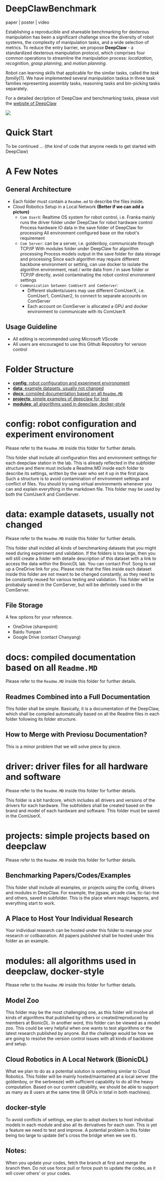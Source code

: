 # DeepClawBenchmark <!-- omit in toc -->

paper | poster | video

Establishing a reproducible and shareable benchmarking for dexterous manipulation has been a significant challenge since the diversity of robot systems, the complexity of manipulation tasks, and a wide selection of metrics. To reduce the entry barrier, we propose **DeepClaw** - a standardized dexterous manipulation protocol, which comprises four common operations to streamline the manipulation process: *localization*, *recognition*, *grasp planning*, and *motion planning*. 

Robot can learning skills that applicable for the similar tasks, called the *task familiy*[1]. We have implemented several manipulation tasksa in three task families representing assembly tasks, reasoning tasks and bin-picking tasks separately.

For a detailed decription of DeepClaw and benchmarking tasks, please visit the [website of DeepClaw](https://bionicdl-sustech.github.io/DeepClawBenchmark/)

![](https://github.com/bionicdl-sustech/DeepClawBenchmark/blob/master/Documents/Figs/deepclaw-framework.png)

# Quick Start <!-- omit in toc -->

To be continued ... (the kind of code that anyone needs to get started with DeepClaw)

# A Few Notes <!-- omit in toc -->

## General Architecture
- Each folder must contain a `Readme.md` to describe the files inside.
- Cloud Robotics Setup in a Local Network **(Better if we can add a picture)**
  - `Com UserX`: Realtime OS system for robot control, i.e. Franka
mainly runs the driver folder under DeepClaw for robot hardware control
Process hardware IO data in the save folder of DeepClaw for processing
All environment configured base on the robot's requirement
  - `Com Server`:  can be a server, i.e. goldenboy, communicate through TCP/IP
With modules folder under DeepClaw for algorithm processing
Process models output in the save folder for data storage and processing
Since each algorithm may require different backbone environment or setting, can use docker to isolate the algorithm environment, read / write data from / in save folder or TCP/IP directly, avoid contaminating the robot control environment settings
  - `Communication between ComUserX and ComServer`: 
    - Different students/users may use different ComUserX, i.e. ComUser1, ComUser2, to connect to separate accounts on ComServer
    - Each account on ComServer is allocated a GPU and docker environment to communicate with its ComUserX
  
## Usage Guideline
- All editing is recommended using Microsoft VScode
- All users are encouraged to use this Github Repository for version control

# Folder Structure <!-- omit in toc -->

- [**config**: robot configuration and experiment environoment](#config-robot-configuration-and-experiment-environoment)
- [**data**: example datasets, usually not changed](#data-example-datasets-usually-not-changed)
- [**docs**: compiled documentation based on all `Readme.MD`](#docs-compiled-documentation-based-on-all-readmemd)
- [**projects**: simple examples of deepclaw for test](#projects-simple-projects-based-on-deepclaw)
- [**modules**: all algorithms used in deepclaw, docker-style](#modules-all-algorithms-used-in-deepclaw-docker-style)

# **config**: robot configuration and experiment environoment

Please refer to the `Readme.MD` inside this folder for further details.

This folder shall include all configuration files and environment settings for each deepclaw station in the lab. This is already reflected in the subfolder structure and there must include a Readme.MD inside each folder to describe its settings, written by the user who set it up in the first place. Such a structure is to avoid contamination of environment settings and conflict of files. You should try using virtual environments whenever you can and explain everything in the markdown file. This folder may be used by both the ComUserX and ComServer.

# **data**: example datasets, usually not changed

Please refer to the `Readme.MD` inside this folder for further details.

This folder shall inclded all kinds of benchmarking datasets that you might need during experiment and validation. If the folders is too large, then you will still create a folder with detaile description of this dataset with a link to access the data within the BionicDL lab. You can contact Prof. Song to set up a OneDrive link for you. Please note that the files inside each dataset inside this folder are not meant to be changed constantly, as they need to be constantly reused for various testing and validation. This folder will be probabaly saved in the ComServer, but will be definitely used in the ComServer.

## File Storage <!-- omit in toc -->
A few options for your reference. 
- OneDrive (sharepoint)
- Baidu Yunpan
- Google Drive (contact Chaoyang)

# **docs**: compiled documentation based on all `Readme.MD`

Please refer to the `Readme.MD` inside this folder for further details.

## Readmes Combined into a Full Documentation <!-- omit in toc -->
This folder shall be simple. Basically, it is a documentation of the DeepClaw, which shall be compiled automatically based on all the Readme files in each folder following its folder structure. 

## How to Merge with Previosu Documentation? <!-- omit in toc -->
This is a minor problem that we will solve piece by piece.

# **driver**: driver files for all hardware and software <!-- omit in toc -->

Please refer to the `Readme.MD` inside this folder for further details.

This folder is a bit hardcore, which includes all drivers and versions of the drivers for each hardware. The subfolders shall be created based on the brand and model of each hardware and software. This folder must be saved in the ComUserX.

# **projects**: simple projects based on deepclaw

Please refer to the `Readme.MD` inside this folder for further details.

## Benchmarking Papers/Codes/Examples <!-- omit in toc -->
This folder shall include all examples, or projects using the config, drivers and modules in DeepClaw. For example, the jigsaw, arcade claw, tic-tac-toe and others, saved in subfolder. This is the place where magic happens, and everything start to work. 

## A Place to Host Your Individual Research <!-- omit in toc -->
Your individual research can be hosted under this folder to manage your research or collbaoration. All papers published shall be hosted under this folder as an example. 

# **modules**: all algorithms used in deepclaw, docker-style

Please refer to the `Readme.MD` inside this folder for further details.

## Model Zoo <!-- omit in toc -->
This folder may be the most challenging one, as this folder will involve all kinds of algorithms that published by others or created/reproduced by members at BionicDL. In another word, this folder can be viewed as a model zoo. This could be very helpful when one wants to test algorithms or the latest research published by anyone. But the challenge would be how we are going to resolve the version control issues with all kinds of backbone and setup. 

## Cloud Robotics in A Local Network (BionicDL) <!-- omit in toc -->
What we plan to do as a potential solution is something similar to Cloud Robotics. This folder will be mainly hosted/maintained at a local server (the goldenboy, or the serbreeze) with sufficient capability to do all the heavy computation. Based on our current capability, we should be able to support as many as 8 users at the same time (8 GPUs in total in both machines). 

## docker-style <!-- omit in toc -->
To avoid conflicts of settings, we plan to adopt dockers to host individual models in each module and also all its derivatives for each user. This is yet a feature we need to test and improve. A potential problem is this folder being too large to update (let's cross the bridge when we see it).


<!-- ## Quick Start

### Prerequisites

DeepClaw framework has only been tested with *Python 2.7* and *Ubuntu 16.04 LTS*. We recommend using a virtual environment (such as virtualenv) to manage DeepClaw.

Install virtualenv.

```shell
$ sudo pip install -U virtualenv
```

Create a new virtual environment.

```shell
$ virtualenv --system-site-packages -p python2.7 ./venv
```

Activate or retreat from virtual environment.

```shell
$ source ./venv/bin/activate # activate virtual environment
$ deactivate # retreat from virtual environment
```

### Installation

Clone or download DeepClaw from Github.

```shell
$ git clone https://github.com/bionicdl-sustech/DeepClawBenchmark.git
$ cd ./DeepClawBenchmark
```

Run the DeepClaw installation helper script:

```shell
$ sudo sh install.sh realsense ur
```

The brackets indicate optional arguments to switch installation methods.

The first argument specifies the version:

- **realsense**: RealSense D435 support.

The second argument specifies the installation mode:

- **ur**: UNIVERSAL ROBOT arm series support (UR5 and UR10e).
- **franka**: FRANKA arm support.
- **aubo**: AUBO arm support (update later).
- **denso**: DENSO Cobotta arm support (update later).

## <a name="tasks">Tasks</a>
We have implemented some task families with DeepClaw:
- Task Family 1: [Jigsaw puzzle](https://github.com/bionicdl-sustech/DeepClawBenchmark/blob/master/documents/Jigsaw_task/task_description.md)
- Task Family 2: Tictactoe Game
- Task Family 3: Claw Machine

## References
[1] O. Kroemer, S. Niekum, and G. Konidaris, “A review of robot learning for manipulation: Challenges, representations, and algorithms,”arXiv preprintarXiv:1907.03146, 2019. -->

## Notes:
When you update your codes, fetch the branch at first and merge the branch then.
Do not use force pull or force push to update the codes, as it will cover others' or your codes.
